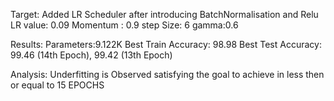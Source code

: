 Target: Added LR Scheduler after introducing BatchNormalisation and Relu
LR value: 0.09
Momentum : 0.9
step Size: 6
gamma:0.6

Results: Parameters:9.122K Best Train Accuracy: 98.98 Best Test Accuracy: 99.46 (14th Epoch), 99.42 (13th Epoch)

Analysis: Underfitting is Observed satisfying the goal  to achieve in less then or equal to 15 EPOCHS
